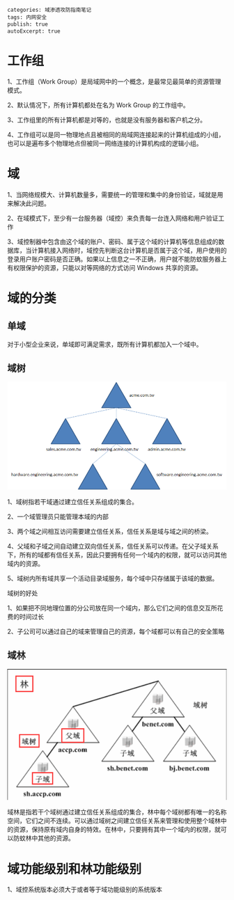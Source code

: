 ```plain
categories: 域渗透攻防指南笔记
tags: 内网安全
publish: true
autoExcerpt: true
```

# 工作组
1、工作组（Work Group）是局域网中的一个概念，是最常见最简单的资源管理模式。

2、默认情况下，所有计算机都处在名为 Work Group 的工作组中。

3、工作组里的所有计算机都是对等的，也就是没有服务器和客户机之分。

4、工作组可以是同一物理地点且被相同的局域网连接起来的计算机组成的小组，也可以是遍布多个物理地点但被同一网络连接的计算机构成的逻辑小组。

# 域
1、当网络规模大、计算机数量多，需要统一的管理和集中的身份验证，域就是用来解决此问题。

2、在域模式下，至少有一台服务器（域控）来负责每一台连入网络和用户验证工作

3、域控制器中包含由这个域的账户、密码、属于这个域的计算机等信息组成的数据库，当计算机接入网络时，域控先判断这台计算机是否属于这个域，用户使用的登录用户账户密码是否正确。如果以上信息之一不正确，用户就不能防蚊服务器上有权限保护的资源，只能以对等网络的方式访问 Windows 共享的资源。

# 域的分类
## 单域
对于小型企业来说，单域即可满足需求，既所有计算机都加入一个域中。

## 域树
![](../images/f59f47f77c1bb6c906044538e035536f.png)

1、域树指若干域通过建立信任关系组成的集合。

2、一个域管理员只能管理本域的内部

3、两个域之间相互访问需要建立信任关系，信任关系是域与域之间的桥梁。

4、父域和子域之间自动建立双向信任关系，信任关系可以传递。在父子域关系下，所有的域都有信任关系，因此只要拥有任何一个域内的权限，就可以访问其他域内的资源。

5、域树内所有域共享一个活动目录域服务，每个域中只存储属于该域的数据。

域树的好处

1、如果把不同地理位置的分公司放在同一个域内，那么它们之间的信息交互所花费的时间过长

2、子公司可以通过自己的域来管理自己的资源，每个域都可以有自己的安全策略

## 域林
![](../images/146af2033b92f422fe76a64982351d52.png)

域林是指若干个域树通过建立信任关系组成的集合，林中每个域树都有唯一的名称空间，它们之间不连续。可以通过域树之间建立信任关系来管理和使用整个域林中的资源，保持原有域内自身的特效。在林中，只要拥有其中一个域内的权限，就可以防蚊林中其他的资源。

# 域功能级别和林功能级别
1、域控系统版本必须大于或者等于域功能级别的系统版本